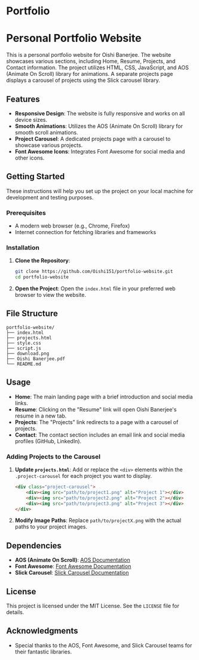 # Portfolio

# Personal Portfolio Website

This is a personal portfolio website for Oishi Banerjee. The website showcases various sections, including Home, Resume, Projects, and Contact information. The project utilizes HTML, CSS, JavaScript, and AOS (Animate On Scroll) library for animations. A separate projects page displays a carousel of projects using the Slick carousel library.

## Features

- **Responsive Design**: The website is fully responsive and works on all device sizes.
- **Smooth Animations**: Utilizes the AOS (Animate On Scroll) library for smooth scroll animations.
- **Project Carousel**: A dedicated projects page with a carousel to showcase various projects.
- **Font Awesome Icons**: Integrates Font Awesome for social media and other icons.

## Getting Started

These instructions will help you set up the project on your local machine for development and testing purposes.

### Prerequisites

- A modern web browser (e.g., Chrome, Firefox)
- Internet connection for fetching libraries and frameworks

### Installation

1. **Clone the Repository**:
    ```sh
    git clone https://github.com/Oishi151/portfolio-website.git
    cd portfolio-website
    ```

2. **Open the Project**:
    Open the `index.html` file in your preferred web browser to view the website.

## File Structure

```plaintext
portfolio-website/
├── index.html
├── projects.html
├── style.css
├── script.js
├── download.png
├── Oishi Banerjee.pdf
└── README.md
```

## Usage

- **Home**: The main landing page with a brief introduction and social media links.
- **Resume**: Clicking on the "Resume" link will open Oishi Banerjee's resume in a new tab.
- **Projects**: The "Projects" link redirects to a page with a carousel of projects.
- **Contact**: The contact section includes an email link and social media profiles (GitHub, LinkedIn).

### Adding Projects to the Carousel

1. **Update `projects.html`**:
    Add or replace the `<div>` elements within the `.project-carousel` for each project you want to display.

    ```html
    <div class="project-carousel">
        <div><img src="path/to/project1.png" alt="Project 1"></div>
        <div><img src="path/to/project2.png" alt="Project 2"></div>
        <div><img src="path/to/project3.png" alt="Project 3"></div>
    </div>
    ```

2. **Modify Image Paths**:
    Replace `path/to/projectX.png` with the actual paths to your project images.

## Dependencies

- **AOS (Animate On Scroll)**: [AOS Documentation](https://michalsnik.github.io/aos/)
- **Font Awesome**: [Font Awesome Documentation](https://fontawesome.com/)
- **Slick Carousel**: [Slick Carousel Documentation](https://kenwheeler.github.io/slick/)

## License

This project is licensed under the MIT License. See the `LICENSE` file for details.

## Acknowledgments

- Special thanks to the AOS, Font Awesome, and Slick Carousel teams for their fantastic libraries.

